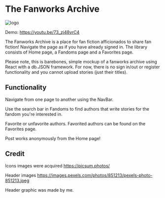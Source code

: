 # The Fanworks Archive
![logo](https://github.com/kap83/react-fanfic-archive/assets/111032375/54f7ff54-5f8c-4cc8-9f23-2adcf458c295)

Demo: https://youtu.be/73_zj48vrC4

The Fanworks Archive is a place for fan fiction afficionados to share fan fiction! Navigate the page as if you have already signed in. The library consists of Home page, a Fandoms page and a Favorites page. 

Please note, this is barebones, simple mockup of a fanworks archive using React with a db.JSON framework. For now, there is no sign in/out or register functionality and you cannot upload stories (just their titles).  

## Functionality

Navigate from one page to another using the NavBar. 

Use the search bar in Fandoms to find authors that write stories for the fandom you're interested in. 

Favorite or unfavorite authors. Favorited authors can be found on the Favorites page. 

Post works anonymously from the Home page! 


## Credit

Icons images were acquired https://picsum.photos/

Header images https://images.pexels.com/photos/851213/pexels-photo-851213.jpeg 

Header graphic was made by me. 
